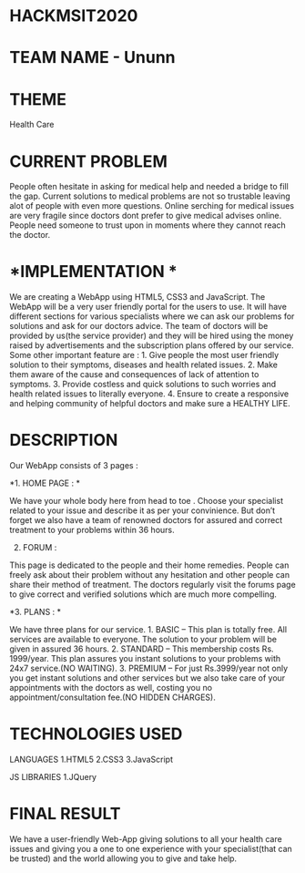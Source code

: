 # HACKMSIT2020

# TEAM NAME - Ununn

# THEME
Health Care

# CURRENT PROBLEM
People often hesitate in asking for medical help and needed a bridge to fill the gap.
Current solutions to medical problems are not so trustable leaving alot of people with even more questions.
Online serching for medical issues are very fragile since doctors dont prefer to give medical advises online.
People need someone to trust upon in moments where they cannot reach the doctor.

# *IMPLEMENTATION *
We are creating a WebApp using HTML5, CSS3 and JavaScript. The WebApp will be a very user friendly portal for the users to use. It will have different sections for various specialists where we can ask our problems for solutions and ask for our doctors advice. The team of doctors will be provided by us(the service provider) and they will be hired using the money raised by advertisements and the subscription plans offered by our service. Some other important feature are : 1. Give people the most user friendly solution to their symptoms, diseases and health related issues. 2. Make them aware of the cause and consequences of lack of attention to symptoms. 3. Provide costless and quick solutions to such worries and health related issues to literally everyone. 4. Ensure to create a responsive and helping community of helpful doctors and make sure a HEALTHY LIFE.

# DESCRIPTION
Our WebApp consists of 3 pages :

*1. HOME PAGE : *

We have your whole body here from head to toe . Choose your specialist related to your issue and describe it as per your convinience. But don’t forget we also have a team of renowned doctors for assured and correct treatment to your problems within 36 hours.

2. FORUM :

This page is dedicated to the people and their home remedies. People can freely ask about their problem without any hesitation and other people can share their method of treatment. The doctors regularly visit the forums page to give correct and verified solutions which are much more compelling.

*3. PLANS : *

We have three plans for our service. 1. BASIC – This plan is totally free. All services are available to everyone. The solution to your problem will be given in assured 36 hours. 2. STANDARD – This membership costs Rs. 1999/year. This plan assures you instant solutions to your problems with 24x7 service.(NO WAITING). 3. PREMIUM – For just Rs.3999/year not only you get instant solutions and other services but we also take care of your appointments with the doctors as well, costing you no appointment/consultation fee.(NO HIDDEN CHARGES).

# TECHNOLOGIES USED
LANGUAGES
1.HTML5
2.CSS3
3.JavaScript

JS LIBRARIES
1.JQuery

# FINAL RESULT
We have a user-friendly Web-App giving solutions to all your health care issues and giving you a one to one experience with your specialist(that can be trusted) and the world allowing you to give and take help.
